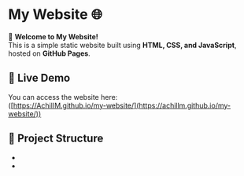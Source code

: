 # My Website 🌐

🚀 **Welcome to My Website!**  
This is a simple static website built using **HTML, CSS, and JavaScript**, hosted on **GitHub Pages**.

## 🔗 Live Demo
You can access the website here:  
([https://AchilIM.github.io/my-website/](https://achillm.github.io/my-website/))

## 📁 Project Structure
-
-
